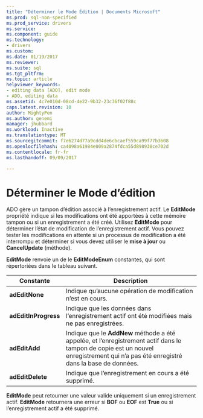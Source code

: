 ```yaml
---
title: "Déterminer le Mode Édition | Documents Microsoft"
ms.prod: sql-non-specified
ms.prod_service: drivers
ms.service: 
ms.component: guide
ms.technology:
- drivers
ms.custom: 
ms.date: 01/19/2017
ms.reviewer: 
ms.suite: sql
ms.tgt_pltfrm: 
ms.topic: article
helpviewer_keywords:
- editing data [ADO], edit mode
- ADO, editing data
ms.assetid: 4c7e010d-08cd-4e22-9b32-23c36f02f88c
caps.latest.revision: 10
author: MightyPen
ms.author: genemi
manager: jhubbard
ms.workload: Inactive
ms.translationtype: MT
ms.sourcegitcommit: f7e6274d77a9cdd4de6cbcaef559ca99f77b3608
ms.openlocfilehash: ca4098a61984e009a2874fdca55d898938ce702d
ms.contentlocale: fr-fr
ms.lasthandoff: 09/09/2017

---
```

# <a name="determining-edit-mode"></a>Déterminer le Mode d’édition
ADO gère un tampon d’édition associé à l’enregistrement actif. Le **EditMode** propriété indique si les modifications ont été apportées à cette mémoire tampon ou si un enregistrement a été créé. Utilisez **EditMode** pour déterminer l’état de modification de l’enregistrement actif. Vous pouvez tester les modifications en attente si un processus de modification a été interrompu et déterminer si vous devez utiliser le **mise à jour** ou **CancelUpdate** (méthode).  
  
 **EditMode** renvoie un de le **EditModeEnum** constantes, qui sont répertoriées dans le tableau suivant.  
  
|Constante| Description|  
|--------------|-----------------|  
|**adEditNone**|Indique qu’aucune opération de modification n’est en cours.|  
|**adEditInProgress**|Indique que les données dans l’enregistrement actif ont été modifiées mais ne pas enregistrées.|  
|**adEditAdd**|Indique que le **AddNew** méthode a été appelée, et l’enregistrement actif dans le tampon de copie est un nouvel enregistrement qui n’a pas été enregistré dans la base de données.|  
|**adEditDelete**|Indique que l’enregistrement en cours a été supprimé.|  
  
 **EditMode** peut retourner une valeur valide uniquement si un enregistrement actif. **EditMode** retournera une erreur si **BOF** ou **EOF** est **True** ou si l’enregistrement actif a été supprimé.

